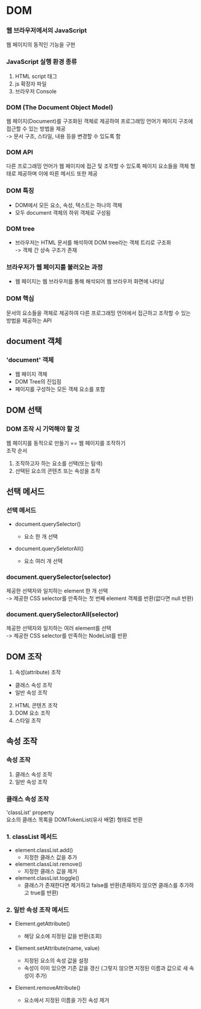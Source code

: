 # DOM

### 웹 브라우저에서의 JavaScript
웹 페이지의 동적인 기능을 구현

### JavaScript 실행 환경 종류
1. HTML script 태그
2. js 확장자 파일
3. 브라우저 Console

### DOM (The Document Object Model)
웹 페이지(Document)를 구조화된 객체로 제공하여 프로그래밍 언어가 페이지 구조에 접근할 수 있는 방법을 제공  
-> 문서 구조, 스타일, 내용 등을 변경할 수 있도록 함

### DOM API
다른 프로그래밍 언어가 웹 페이지에 접근 및 조작할 수 있도록 페이지 요소들을 객체 형태로 제공하며 이에 따른 메서드 또한 제공

### DOM 특징
- DOM에서 모든 요소, 속성, 텍스트는 하나의 객체
- 모두 document 객체의 하위 객체로 구성됨

### DOM tree
- 브라우저는 HTML 문서를 해석하여 DOM tree라는 객체 트리로 구조화  
-> 객체 간 상속 구조가 존재

### 브라우저가 웹 페이지를 불러오는 과정
- 웹 페이지는 웹 브라우저를 통해 해석되어 웹 브라우저 화면에 나타남

### DOM 핵심
문서의 요소들을 객체로 제공하여 다른 프로그래밍 언어에서 접근하고 조작할 수 있는 방법을 제공하는 API

## document 객체

### 'document' 객체
- 웹 페이지 객체
- DOM Tree의 진입점
- 페이지를 구성하는 모든 객체 요소를 포함

## DOM 선택
### DOM 조작 시 기억해야 할 것
웹 페이지를 동적으로 만들기 == 웹 페이지를 조작하기  
조작 순서  

  1. 조작하고자 하는 요소를 선택(또는 탐색)
  2. 선택된 요소의 콘텐츠 또는 속성을 조작

## 선택 메서드
### 선택 메서드
- document.querySelector()
  - 요소 한 개 선택

- document.querySeletorAll()
  - 요소 여러 개 선택

### document.querySelector(selector)
제공한 선택자와 일치하는 element 한 개 선택  
-> 제공한 CSS selector를 만족하는 첫 번째 element 객체를 반환(없다면 null 반환)

### document.querySelectorAll(selector)
제공한 선택자와 일치하는 여러 element를 선택  
-> 제공한 CSS selector를 만족하는 NodeList를 반환

## DOM 조작
1. 속성(attribute) 조작
  - 클래스 속성 조작
  - 일반 속성 조작

2. HTML 콘텐츠 조작
3. DOM 요소 조작
4. 스타일 조작

## 속성 조작
### 속성 조작
1. 클래스 속성 조작
2. 일반 속성 조작

### 클래스 속성 조작
'classList' property  
요소의 클래스 목록을 DOMTokenList(유사 배열) 형태로 반환

### 1. classList 메서드
- element.classList.add()
  - 지정한 클래스 값을 추가
- element.classList.remove()
  - 지정한 클래스 값을 제거
- element.classList.toggle()
  - 클래스가 존재한다면 제거하고 false를 반환(존재하지 않으면 클래스를 추가하고 true를 반환)

### 2. 일반 속성 조작 메서드
- Element.getAttribute()
  - 해당 요소에 지정된 값을 반환(조회)

- Element.setAttribute(name, value)
  - 지정된 요소의 속성 값을 설정
  - 속성이 이미 있으면 기존 값을 갱신  (그렇지 않으면 지정된 이름과 값으로 새 속성이 추가)

- Element.removeAttribute()
  - 요소에서 지정된 이름을 가진 속성 제거